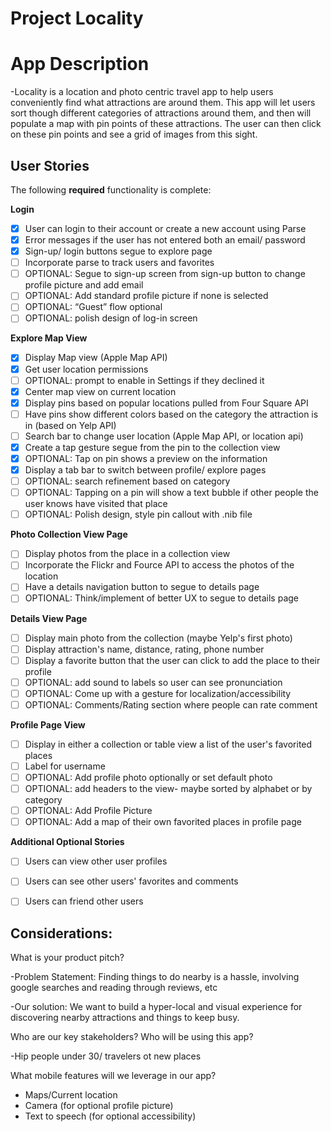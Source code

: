 # Project Locality


# App Description

-Locality is a location and photo centric travel app to help users conveniently find what attractions are around them. This app will let users sort though different categories of attractions around them, and then will populate a map with pin points of these attractions. The user can then click on these pin points and see a grid of images from this sight. 

## User Stories

The following **required** functionality is complete:

**Login**

* [x] User can login to their account or create a new account using Parse
* [x] Error messages if the user has not entered both an email/ password
* [x] Sign-up/ login buttons segue to explore page 
* [ ] Incorporate parse to track users and favorites
* [ ] OPTIONAL: Segue to sign-up screen from sign-up button to change profile picture and add email 
* [ ] OPTIONAL: Add standard profile picture if none is selected
* [ ] OPTIONAL: “Guest” flow optional
* [ ] OPTIONAL: polish design of log-in screen 

**Explore Map View**
* [x] Display Map view (Apple Map API)
* [x] Get user location permissions
* [ ] OPTIONAL: prompt to enable in Settings if they declined it
* [x] Center map view on current location
* [x] Display pins based on popular locations pulled from Four Square API
* [ ] Have pins show different colors based on the category the attraction is in (based on Yelp API)
* [ ] Search bar to change user location (Apple Map API, or location api)
* [x] Create a tap gesture segue from the pin to the collection view 
* [x] OPTIONAL: Tap on pin shows a preview on the information
* [x] Display a tab bar to switch between profile/ explore pages
* [ ] OPTIONAL: search refinement based on category
* [ ] OPTIONAL: Tapping on a pin will show a text bubble if other people the user knows have visited that place
* [ ] OPTIONAL: Polish design, style pin callout with .nib file

**Photo Collection View Page**
* [ ] Display photos from the place in a collection view
* [ ] Incorporate the Flickr and Fource API to access the photos of the location
* [ ] Have a details navigation button to segue to details page
* [ ] OPTIONAL: Think/implement of better UX to segue to details page

**Details View Page**
* [ ] Display main photo from the collection (maybe Yelp's first photo)
* [ ] Display attraction's name, distance, rating, phone number
* [ ] Display a favorite button that the user can click to add the place to their profile
* [ ] OPTIONAL: add sound to labels so user can see pronunciation
* [ ] OPTIONAL: Come up with a gesture for localization/accessibility
* [ ] OPTIONAL: Comments/Rating section where people can rate comment

**Profile Page View**
* [ ] Display in either a collection or table view a list of the user's favorited places
* [ ] Label for username
* [ ] OPTIONAL: Add profile photo optionally or set default photo
* [ ] OPTIONAL:  add headers to the view- maybe sorted by alphabet or by category
* [ ] OPTIONAL: Add Profile Picture
* [ ] OPTIONAL: Add a map of their own favorited places in profile page

**Additional Optional Stories**
* [ ] Users can view other user profiles
* [ ] Users can see other users' favorites and comments
* [ ] Users can friend other users


## Considerations:

What is your product pitch?

-Problem Statement: Finding things to do nearby is a hassle, involving google searches and reading through reviews, etc

-Our solution: We want to build a hyper-local and visual experience for discovering nearby attractions and things to keep busy.


Who are our key stakeholders? Who will be using this app?
 
-Hip people under 30/ travelers ot new places


What mobile features will we leverage in our app?

- Maps/Current location
- Camera (for optional profile picture)
- Text to speech (for optional accessibility) 



